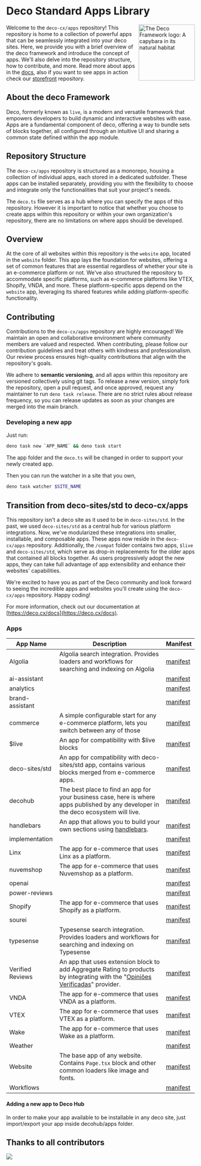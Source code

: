 # Deco Standard **Apps** Library

<img align="right" src="/assets/logo.svg" height="150px" alt="The Deco Framework logo: A capybara in its natural habitat">

Welcome to the `deco-cx/apps` repository! This repository is home to a collection of powerful apps that can be seamlessly integrated into your deco sites. Here, we provide you with a brief overview of the deco framework and introduce the concept of apps. We'll also delve into the repository structure, how to contribute, and more. Read more about apps in the [docs](https://www.deco.cx/docs/en/concepts/app), also if you want to see apps in action check our [storefront](https://github.com/deco-sites/storefront) repository.

## About the deco Framework

Deco, formerly known as `live`, is a modern and versatile framework that empowers developers to build dynamic and interactive websites with ease. Apps are a fundamental component of deco, offering a way to bundle sets of blocks together, all configured through an intuitive UI and sharing a common state defined within the app module.

## Repository Structure

The `deco-cx/apps` repository is structured as a monorepo, housing a collection of individual apps, each stored in a dedicated subfolder. These apps can be installed separately, providing you with the flexibility to choose and integrate only the functionalities that suit your project's needs.

The `deco.ts` file serves as a hub where you can specify the apps of this repository. However it is important to notice that whether you choose to create apps within this repository or within your own organization's repository, there are no limitations on where apps should be developed.

## Overview

At the core of all websites within this repository is the `website` app, located in the `website` folder. This app lays the foundation for websites, offering a set of common features that are essential regardless of whether your site is an e-commerce platform or not. We've also structured the repository to accommodate specific platforms, such as e-commerce platforms like VTEX, Shopify, VNDA, and more. These platform-specific apps depend on the `website` app, leveraging its shared features while adding platform-specific functionality.

## Contributing

Contributions to the `deco-cx/apps` repository are highly encouraged! We maintain an open and collaborative environment where community members are valued and respected. When contributing, please follow our contribution guidelines and treat others with kindness and professionalism. Our review process ensures high-quality contributions that align with the repository's goals.

We adhere to **semantic versioning**, and all apps within this repository are versioned collectively using git tags. To release a new version, simply fork the repository, open a pull request, and once approved, request any maintainer to run `deno task release`. There are no strict rules about release frequency, so you can release updates as soon as your changes are merged into the main branch.

### Developing a new app

Just run:

```sh
deno task new `APP_NAME` && deno task start
```

The app folder and the `deco.ts` will be changed in order to support your newly created app.

Then you can run the watcher in a site that you own,

```sh
deno task watcher $SITE_NAME
```

## Transition from deco-sites/std to deco-cx/apps

This repository isn't a deco site as it used to be in `deco-sites/std`. In the past, we used `deco-sites/std` as a central hub for various platform integrations. Now, we've modularized these integrations into smaller, installable, and composable apps. These apps now reside in the `deco-cx/apps` repository. Additionally, the `/compat` folder contains two apps, `$live` and `deco-sites/std`, which serve as drop-in replacements for the older apps that contained all blocks together. As users progressively adopt the new apps, they can take full advantage of app extensibility and enhance their websites' capabilities.

We're excited to have you as part of the Deco community and look forward to seeing the incredible apps and websites you'll create using the `deco-cx/apps` repository. Happy coding!

For more information, check out our documentation at [https://deco.cx/docs](https://deco.cx/docs).

### Apps

| App Name          | Description                                                                                                                          | Manifest                                  |
| ----------------- | ------------------------------------------------------------------------------------------------------------------------------------ | ----------------------------------------- |
| Algolia           | Algolia search integration. Provides loaders and workflows for searching and indexing on Algolia                                     | [manifest](/algolia/manifest.gen.ts)      |
| ai-assistant      |                                                                                                     				                         | [manifest](/ai-assistant/manifest.gen.ts) |
| analytics         |                                                                                                    				                           | [manifest](/analytics/manifest.gen.ts)    |
| brand-assistant   |                                                                                                  					                           | [manifest](/brand-assistant/manifest.gen.ts) |
| commerce          | A simple configurable start for any e-commerce platform, lets you switch between any of those                                        | [manifest](/commerce/manifest.gen.ts)     |
| $live             | An app for compatibility with $live blocks                                                                                           | [manifest](/compat/$live/manifest.gen.ts) |
| deco-sites/std    | An app for compatibility with deco-sites/std app, contains various blocks merged from e-commerce apps.                               | [manifest](/compat/std/manifest.gen.ts)    |
| decohub           | The best place to find an app for your business case, here is where apps published by any developer in the deco ecosystem will live. | [manifest](/decohub/manifest.gen.ts)       |
| handlebars        | An app that allows you to build your own sections using [handlebars](https://handlebarsjs.com/).                                     | [manifest](/handlebars/manifest.gen.ts)     |
| implementation    |                                                                                                                                      | [manifest](/implementation/manifest.gen.ts) |
| Linx              | The app for e-commerce that uses Linx as a platform.                                                                 	               | [manifest](/linx/manifest.gen.ts)        |
| nuvemshop         | The app for e-commerce that uses Nuvemshop as a platform.                                            		                      		   | [manifest](/nuvemshop/manifest.gen.ts)   |
| openai            |                                                                                                    				                           | [manifest](/openai/manifest.gen.ts)      |
| power-reviews     |                                                                                                     				                         | [manifest](/power-reviews/manifest.gen.ts) |
| Shopify           | The app for e-commerce that uses Shopify as a platform.                                          				                             | [manifest](/shopify/manifest.gen.ts)      |
| sourei            |                                                                                                      				                         | [manifest](/sourei/manifest.gen.ts)      |
| typesense         | Typesense search integration. Provides loaders and workflows for searching and indexing on Typesense  				                       | [manifest](/typesense/manifest.gen.ts)   |
| Verified Reviews  | An app that uses extension block to add Aggregate Rating to products by integrating with the "[Opiniões Verificadas](https://www.opinioes-verificadas.com.br/br/)" provider.                                                                                                                                           			                             | [manifest](/verified-reviews/manifest.gen.ts) |
| VNDA              | The app for e-commerce that uses VNDA as a platform.                                                 				                         | [manifest](/vnda/manifest.gen.ts)         |
| VTEX              | The app for e-commerce that uses VTEX as a platform.                                                 			                      	   | [manifest](/vtex/manifest.gen.ts)         |
| Wake              | The app for e-commerce that uses Wake as a platform.                                                 				                         | [manifest](/wake/manifest.gen.ts)         |
| Weather           |                                                                                                                                      | [manifest](/weather/manifest.gen.ts)      |
| Website           | The base app of any website. Contains `Page.tsx` block and other common loaders like image and fonts.                                | [manifest](/website/manifest.gen.ts)      |
| Workflows         |                                                                                                                                      | [manifest](/workflows/manifest.gen.ts)    |

#### Adding a new app to Deco Hub

In order to make your app available to be installable in any deco site, just import/export your app inside decohub/apps folder.

## Thanks to all contributors

<a href="https://github.com/deco-cx/apps/graphs/contributors">
  <img src="https://contributors-img.web.app/image?repo=deco-cx/apps" />
</a>

